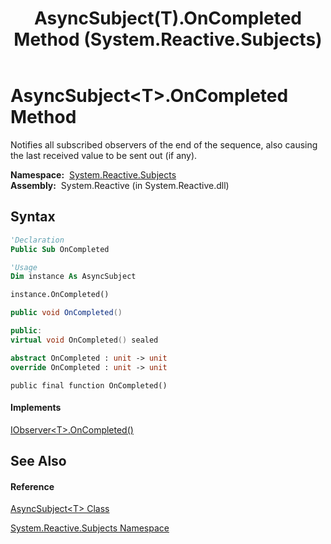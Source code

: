 ﻿---
title: AsyncSubject(T).OnCompleted Method  (System.Reactive.Subjects)
TOCTitle: OnCompleted Method
ms:assetid: M:System.Reactive.Subjects.AsyncSubject`1.OnCompleted
ms:mtpsurl: https://msdn.microsoft.com/en-us/library/Hh229846(v=VS.103)
ms:contentKeyID: 36069517
ms.date: 06/28/2011
mtps_version: v=VS.103
f1_keywords:
- System.Reactive.Subjects.AsyncSubject`1.OnCompleted
dev_langs:
- CSharp
- JScript
- VB
- FSharp
- c++
---

# AsyncSubject\<T\>.OnCompleted Method

Notifies all subscribed observers of the end of the sequence, also causing the last received value to be sent out (if any).

**Namespace:**  [System.Reactive.Subjects](hh211639\(v=vs.103\).md)  
**Assembly:**  System.Reactive (in System.Reactive.dll)

## Syntax

``` vb
'Declaration
Public Sub OnCompleted
```

``` vb
'Usage
Dim instance As AsyncSubject

instance.OnCompleted()
```

``` csharp
public void OnCompleted()
```

``` c++
public:
virtual void OnCompleted() sealed
```

``` fsharp
abstract OnCompleted : unit -> unit 
override OnCompleted : unit -> unit 
```

``` jscript
public final function OnCompleted()
```

#### Implements

[IObserver\<T\>.OnCompleted()](https://msdn.microsoft.com/en-us/library/Dd782982)  

## See Also

#### Reference

[AsyncSubject\<T\> Class](hh229363\(v=vs.103\).md)

[System.Reactive.Subjects Namespace](hh211639\(v=vs.103\).md)

